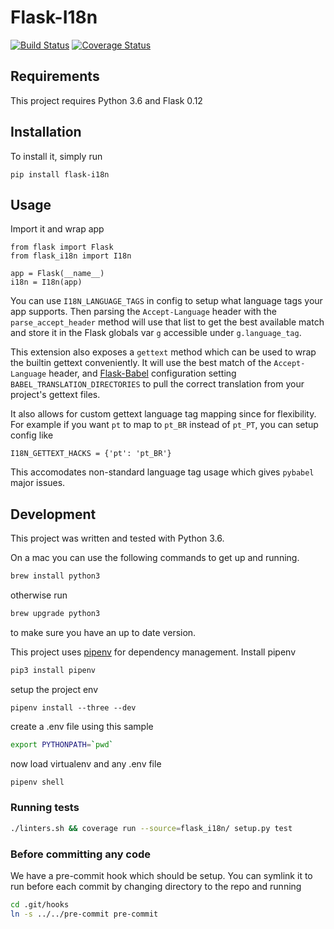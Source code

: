 # Flask-I18n

[![Build Status](https://travis-ci.org/bbelyeu/flask-i18n.svg?branch=master)](https://travis-ci.org/bbelyeu/flask-i18n)
[![Coverage Status](https://coveralls.io/repos/github/bbelyeu/flask-i18n/badge.svg?branch=master)](https://coveralls.io/github/bbelyeu/flask-i18n?branch=master)

## Requirements

This project requires Python 3.6 and Flask 0.12

## Installation

To install it, simply run

    pip install flask-i18n

## Usage

Import it and wrap app

    from flask import Flask
    from flask_i18n import I18n

    app = Flask(__name__)
    i18n = I18n(app)

You can use `I18N_LANGUAGE_TAGS` in config to setup what language tags your app supports.
Then parsing the `Accept-Language` header with the `parse_accept_header` method will use that list
to get the best available match and store it in the Flask globals var `g` accessible under
`g.language_tag`.

This extension also exposes a `gettext` method which can be used to wrap the builtin gettext
conveniently. It will use the best match of the `Accept-Language` header, and
[Flask-Babel](https://pythonhosted.org/Flask-Babel/) configuration setting
`BABEL_TRANSLATION_DIRECTORIES` to pull the correct translation from your project's gettext files.

It also allows for custom gettext language tag mapping since for flexibility.
For example if you want `pt` to map to `pt_BR` instead of `pt_PT`, you can setup config like

    I18N_GETTEXT_HACKS = {'pt': 'pt_BR'}

This accomodates non-standard language tag usage which gives `pybabel` major issues.

## Development

This project was written and tested with Python 3.6.

On a mac you can use the following commands to get up and running.
``` bash
brew install python3
```
otherwise run
``` bash
brew upgrade python3
```
to make sure you have an up to date version.

This project uses [pipenv](https://docs.pipenv.org) for dependency management. Install pipenv
``` bash
pip3 install pipenv
```

setup the project env
``` base
pipenv install --three --dev
```

create a .env file using this sample
``` bash
export PYTHONPATH=`pwd`
```

now load virtualenv and any .env file
```bash
pipenv shell
```

### Running tests

``` bash
./linters.sh && coverage run --source=flask_i18n/ setup.py test
```

### Before committing any code

We have a pre-commit hook which should be setup.
You can symlink it to run before each commit by changing directory to the repo and running

``` bash
cd .git/hooks
ln -s ../../pre-commit pre-commit
```
